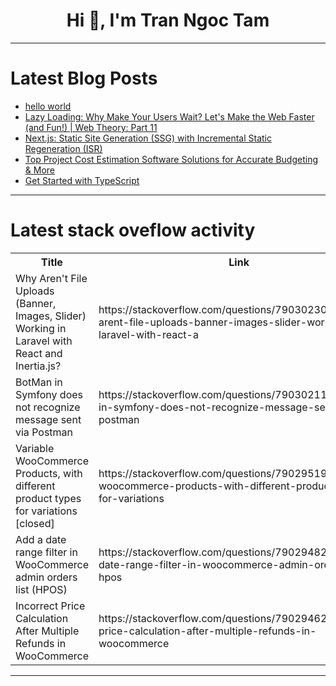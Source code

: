 <h1 align="center">Hi 👋, I'm Tran Ngoc Tam</h1>

---

# Latest Blog Posts 
<!-- BLOG-POST-LIST:START -->
- [hello world](https://dev.to/gitfname/hello-world-3c6k)
- [Lazy Loading: Why Make Your Users Wait? Let&#39;s Make the Web Faster &lpar;and Fun!&rpar; | Web Theory: Part 11](https://dev.to/teclearn/lazy-loading-why-make-your-users-wait-lets-make-the-web-faster-and-fun-3185)
- [Next.js: Static Site Generation &lpar;SSG&rpar; with Incremental Static Regeneration &lpar;ISR&rpar;](https://dev.to/remejuan/nextjs-static-site-generation-ssg-with-incremental-static-regeneration-isr-3139)
- [Top Project Cost Estimation Software Solutions for Accurate Budgeting &amp; More](https://dev.to/thomasy0ung/top-project-cost-estimation-software-solutions-for-accurate-budgeting-more-1af4)
- [Get Started with TypeScript](https://dev.to/debajit13/get-started-with-typescript-dn4)
<!-- BLOG-POST-LIST:END -->

---

# Latest stack oveflow activity
<table>
  <tr><th>Title</th><th>Link</th></tr>
  <!-- STACKOVERFLOW:START --><tr><td>Why Aren&#39;t File Uploads &lpar;Banner, Images, Slider&rpar; Working in Laravel with React and Inertia.js?</td><td>https://stackoverflow.com/questions/79030230/why-arent-file-uploads-banner-images-slider-working-in-laravel-with-react-a</td></tr><tr><td>BotMan in Symfony does not recognize message sent via Postman</td><td>https://stackoverflow.com/questions/79030211/botman-in-symfony-does-not-recognize-message-sent-via-postman</td></tr><tr><td>Variable WooCommerce Products, with different product types for variations [closed]</td><td>https://stackoverflow.com/questions/79029519/variable-woocommerce-products-with-different-product-types-for-variations</td></tr><tr><td>Add a date range filter in WooCommerce admin orders list &lpar;HPOS&rpar;</td><td>https://stackoverflow.com/questions/79029482/add-a-date-range-filter-in-woocommerce-admin-orders-list-hpos</td></tr><tr><td>Incorrect Price Calculation After Multiple Refunds in WooCommerce</td><td>https://stackoverflow.com/questions/79029462/incorrect-price-calculation-after-multiple-refunds-in-woocommerce</td></tr><!-- STACKOVERFLOW:END -->
</table>

---


